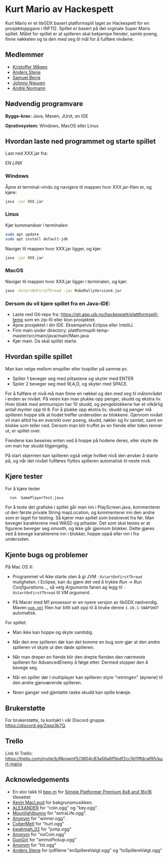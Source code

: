 # Kurt Mario av Hackespett

Kurt Mario er et libGDX basert platformspill laget av Hackespett for en prosjektoppgave i INF112.
Spillet er basert på det orginale Super Mario spillet. Målet for spillet er at spilleren skal bekjempe fiender, samle poeng, finne nøkkelen og ta
den med seg til mål for å fullføre nivåene.
## Medlemmer

- [Kristoffer Wågen](https://git.app.uib.no/Kristoffer.Wagen)
- [Anders Stene](https://git.app.uib.no/Anders.Stene)
- [Samuel Berre](https://git.app.uib.no/Samuel.Berre)
- [Johnny Nguyen](https://git.app.uib.no/J.Nguyen)
- [André Normann](https://git.app.uib.no/Andre.Normann)
## Nødvendig programvare

**Bygge-krav:** Java, Maven, JUnit, en IDE

**Oprativsystem:** Windows, MacOS eller Linux

## Hvordan laste ned programmet og starte spillet

Last ned XXX.jar fra:

*EN LINK*

### Windows

Åpne et terminal-vindu og navigere til mappen hvor XXX.jar-filen er, og kjøre:
```bash
java -jar XXX.jar
```
### Linux
Kjør kommandoer i terminalen:
```bash
sudo apt update
sudo apt install default-jdk
```
Naviger til mappen hvor XXX.jar ligger, og kjør:
```bash
java -jar XXX.jar
```
### MacOS

Naviger til mappen hvor XXX.jar ligger i terminalen, og kjør:
```bash
java -XstartOnFirstThread -jar RoboRallyVersion4.jar
```

### Dersom du vil kjøre spillet fra en Java-IDE:

* Laste ned Git-repo fra: https://git.app.uib.no/hackespett/plattformspill-temp som en zip-fil eller klon prosjektet.
* Åpne prosjektet i din IDE. Eksempelvis Eclipse eller IntelliJ.
* Finn main under directory: plattformspill-temp-master/src/main/java/main/Main.java
* Kjør main. Da skal spillet starte.

## Hvordan spille spillet

Man kan velge mellom enspiller eller tospiller på samme pc.
- Spiller 1 beveger seg med piltastene og skyter med ENTER
- Spiler 2 beveger seg med W,A,D, og skyter med SPACE.

For å fullføre et nivå må man finne en nøkkel og den med seg til
målområdet i enden av nivået. På veien kan man plukke opp penger, skudd og ekstra liv.
Hver blokk med ammunisjon har 10 skudd, og pengeblokkene har et vilkårlig antall mynter opp til 8.
For å plukke opp ekstra liv, skudd og penger må spilleren hoppe slik at hodet treffer undersiden
av blokkene.
Gjennom nivået vil man alltid ha en oversikt over poeng, skudd, nøkler og liv samlet, samt en klokke som
teller ned. Dersom man blir truffet av en fiende eller tiden renner ut, er spillet over.

Fiendene kan beseires enten ved å hoppe på hodene deres, eller skyte de om man har skudd tilgjengelig.

På start skjermen kan spilleren også velge hvilket nivå den ønsker å starte på, og når det nivået fullføres flyttes
spilleren automatisk til neste nivå.


## Kjøre tester

For å kjøre tester

```bash
  run  GamePlayerTest.java 
```

For å teste det grafiske i spillet går man inn i PlayScreen.java, kommenterer ut den første private String mapLocation, og kommenterer inn den andre som er laget for testing. Så kjører man spillet som beskrevet fra før. Man beveger karakterene med WASD og piltaster. Det som skal testes er at figurene beveger seg smooth, og ikke går gjennom blokker. Dette gjøres ved å bevege karakterene inn i blokker, hoppe oppå eller inn i fra undersiden.

## Kjente bugs og problemer

På Mac OS X:

* Programmet vil ikke starte uten å gi JVM `-XstartOnFirstThread` muligheten. I Eclipse, kan du gjøre det ved å trykke *Run → Run Configurations...*, så velg *Arguments* fanen ag legg til `-XstartOnFirstThread` til *VM argument*.

* På Macer med M1 prosessor er en nyere versjon av libGDX nødvendig. Maven [`pom.xml`](pom.xml) filen har blitt satt opp til å bruke denne `1.10.1-SNAPSHOT` automatisk.

For spillet:

* Man ikke kan hoppe og skyte samtidig. 

* Når den ene spilleren dør kan det komme en bug som gjør at den andre spilleren vil skyte ut den døde spilleren.

* Når man dreper en fiende blir den drepte fienden den nærmeste spilleren for AdvancedEnemy å følge etter. Dermed stopper den å bevege seg.

* Når en spiller dør i multiplayer kan spilleren styre "retningen" (øynene) til den andre gjenværende spilleren.

* Noen ganger ved gjentatte raske skudd kan spille kræsje.

## Brukerstøtte

For brukerstøtte, ta kontakt i vår Discord gruppe https://discord.gg/Zqsp3k7Q.

## Trello
Link til Trello:
https://trello.com/invite/b/RknwjnfS/3604c83a56a6f5bdf2cc1b11ffdcaf95/kurt-mario

## Acknowledgements

- En stor takk til [bee-m](https://bee-m.itch.io) for [Simple Platformer Premium 8x8 and 16x16](https://bee-m.itch.io/simple-platformer-premium-8x8-and-16x16) tilesettet
- [Kevin MacLeod](https://www.chosic.com/download-audio/27248/) for bakgrunsmusikken.
- [ALEXANDER](https://orangefreesounds.com/mario-coin-sound/) for "coin.ogg" og "key.ogg".
- [Moonlightbunny](https://www.myinstants.com/profile/moonlightbnny/) for "extraLife.ogg".
- [Anonym](https://www.myinstants.com/instant/winner-winner-chicken-dinner-9/) for "winner.ogg".
- [CyberMelt](https://www.myinstants.com/profile/CyberMelt/) for "hurt.ogg"
- [kwahmah_02](https://freesound.org/people/kwahmah_02/sounds/262893/) for "jump.ogg"
- [Anonym](https://www.myinstants.com/instant/pokemon-wall-bump-28798/) for "noCoin.ogg"
- [GunGirl](https://www.myinstants.com/profile/GunGirl/) for "ammoPickup.ogg"
- [Anonym](http://plantsvszombies.clan.su/publ/fajly/muzyka_i_zvuki_iz_igry/plants_vs_zombies_sounds_zvuki_iz_igry_chast_3/7-1-0-7) for "hit.ogg"
- [Anders Stene](https://git.app.uib.no/Anders.Stene) for lydfilene "enSpillereValgt.ogg" og "toSpillereValgt.ogg"